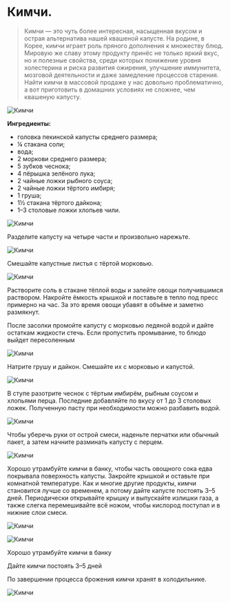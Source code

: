 # Кимчи.
> Кимчи — это чуть более интересная, насыщенная вкусом и острая альтернатива нашей квашеной капусте. На родине, в Корее, кимчи играет роль пряного дополнения к множеству блюд. Мировую же славу этому продукту принёс не только яркий вкус, но и полезные свойства, среди которых понижение уровня холестерина и риска развития ожирения, улучшение иммунитета, мозговой деятельности и даже замедление процессов старения. Найти кимчи в массовой продаже у нас довольно проблематично, а вот приготовить в домашних условиях не сложнее, чем квашеную капусту.

![Кимчи][id1]

**Ингредиенты:**

- головка пекинской капусты среднего размера;
- ¼ стакана соли;
- вода;
- 2 моркови среднего размера;
- 5 зубков чеснока;
- 4 пёрышка зелёного лука;
- 2 чайные ложки рыбного соуса;
- 2 чайные ложки тёртого имбиря;
- 1 груша;
- 1½ стакана тёртого дайкона;
- 1–3 столовые ложки хлопьев чили.

![Кимчи][id2]

Разделите капусту на четыре части и произвольно нарежьте.

![Кимчи][id3]

Смешайте капустные листья с тёртой морковью.

![Кимчи][id4]

Растворите соль в стакане тёплой воды и залейте овощи получившимся раствором. Накройте ёмкость крышкой и поставьте в тепло под пресс примерно на час. За это время овощи убавят в объёме и заметно размякнут.

После засолки промойте капусту с морковью ледяной водой и дайте остаткам жидкости стечь. Если пропустить промывание, то блюдо выйдет пересоленным

![Кимчи][id5]

Натрите грушу и дайкон. Смешайте их с морковью и капустой.

![Кимчи][id6]

В ступе разотрите чеснок с тёртым имбирём, рыбным соусом и хлопьями перца. Последние добавляйте по вкусу от 1 до 3 столовых ложек. Полученную пасту при необходимости можно разбавить водой.

![Кимчи][id7]

Чтобы уберечь руки от острой смеси, наденьте перчатки или обычный пакет, а затем начните разминать капусту с перцем.

![Кимчи][id8]

Хорошо утрамбуйте кимчи в банку, чтобы часть овощного сока едва покрывала поверхность капусты. Закройте крышкой и оставьте при комнатной температуре. Как и многие другие продукты, кимчи становится лучше со временем, а потому дайте капусте постоять 3–5 дней. Периодически открывайте крышку и выпускайте излишки газа, а также слегка перемешивайте всё ножом, чтобы кислород поступал и в нижние слои смеси.

![Кимчи][id9]

![Кимчи][id10]

Хорошо утрамбуйте кимчи в банку

Дайте кимчи постоять 3–5 дней

По завершении процесса брожения кимчи хранят в холодильнике.

![Кимчи][id11]


[id1]: /images/Kulinar/Zagotovki/kimchi_001.jpg 'Кимчи'
[id2]: /images/Kulinar/Zagotovki/kimchi_002.jpg 'Кимчи'
[id3]: /images/Kulinar/Zagotovki/kimchi_003.jpg 'Кимчи'
[id4]: /images/Kulinar/Zagotovki/kimchi_004.jpg 'Кимчи'
[id5]: /images/Kulinar/Zagotovki/kimchi_005.jpg 'Кимчи'
[id6]: /images/Kulinar/Zagotovki/kimchi_006.jpg 'Кимчи'
[id7]: /images/Kulinar/Zagotovki/kimchi_007.jpg 'Кимчи'
[id8]: /images/Kulinar/Zagotovki/kimchi_008.jpg 'Кимчи'
[id9]: /images/Kulinar/Zagotovki/kimchi_009.jpg 'Кимчи'
[id10]: /images/Kulinar/Zagotovki/kimchi_010.jpg 'Кимчи'
[id11]: /images/Kulinar/Zagotovki/kimchi_011.jpg 'Кимчи'
